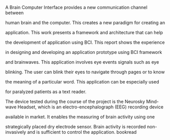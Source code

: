 

A Brain Computer Interface provides a new communication channel between

human brain and the computer. This creates a new paradigm for creating an

application. This work presents a framework and architecture that can help

the development of application using BCI. This report shows the experience

in designing and developing an application prototype using BCI framework

and brainwaves. This application involves eye events signals such as eye

blinking. The user can blink their eyes to navigate through pages or to know

the meaning of a particular word. This application can be especially used

for paralyzed patients as a text reader.

The device tested during the course of the project is the Neurosky Mind-
wave Headset, which is an electro-encephalograph (EEG) recording device

available in market. It enables the measuring of brain activity using one

strategically placed dry electrode sensor. Brain activity is recorded non-
invasively and is sufficient to control the application.
bookread
